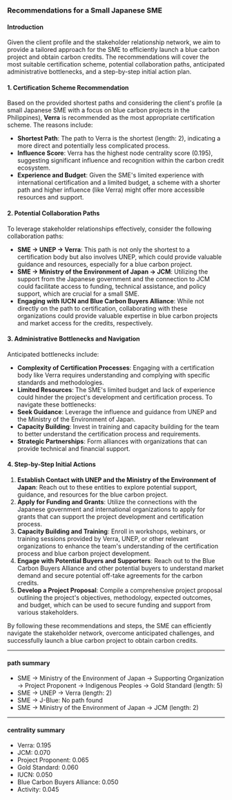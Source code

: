 ### Recommendations for a Small Japanese SME
#### Introduction
Given the client profile and the stakeholder relationship network, we aim to provide a tailored approach for the SME to efficiently launch a blue carbon project and obtain carbon credits. The recommendations will cover the most suitable certification scheme, potential collaboration paths, anticipated administrative bottlenecks, and a step-by-step initial action plan.

#### 1. Certification Scheme Recommendation
Based on the provided shortest paths and considering the client's profile (a small Japanese SME with a focus on blue carbon projects in the Philippines), **Verra** is recommended as the most appropriate certification scheme. The reasons include:
- **Shortest Path**: The path to Verra is the shortest (length: 2), indicating a more direct and potentially less complicated process.
- **Influence Score**: Verra has the highest node centrality score (0.195), suggesting significant influence and recognition within the carbon credit ecosystem.
- **Experience and Budget**: Given the SME's limited experience with international certification and a limited budget, a scheme with a shorter path and higher influence (like Verra) might offer more accessible resources and support.

#### 2. Potential Collaboration Paths
To leverage stakeholder relationships effectively, consider the following collaboration paths:
- **SME → UNEP → Verra**: This path is not only the shortest to a certification body but also involves UNEP, which could provide valuable guidance and resources, especially for a blue carbon project.
- **SME → Ministry of the Environment of Japan → JCM**: Utilizing the support from the Japanese government and the connection to JCM could facilitate access to funding, technical assistance, and policy support, which are crucial for a small SME.
- **Engaging with IUCN and Blue Carbon Buyers Alliance**: While not directly on the path to certification, collaborating with these organizations could provide valuable expertise in blue carbon projects and market access for the credits, respectively.

#### 3. Administrative Bottlenecks and Navigation
Anticipated bottlenecks include:
- **Complexity of Certification Processes**: Engaging with a certification body like Verra requires understanding and complying with specific standards and methodologies.
- **Limited Resources**: The SME's limited budget and lack of experience could hinder the project's development and certification process.
To navigate these bottlenecks:
- **Seek Guidance**: Leverage the influence and guidance from UNEP and the Ministry of the Environment of Japan.
- **Capacity Building**: Invest in training and capacity building for the team to better understand the certification process and requirements.
- **Strategic Partnerships**: Form alliances with organizations that can provide technical and financial support.

#### 4. Step-by-Step Initial Actions
1. **Establish Contact with UNEP and the Ministry of the Environment of Japan**: Reach out to these entities to explore potential support, guidance, and resources for the blue carbon project.
2. **Apply for Funding and Grants**: Utilize the connections with the Japanese government and international organizations to apply for grants that can support the project development and certification process.
3. **Capacity Building and Training**: Enroll in workshops, webinars, or training sessions provided by Verra, UNEP, or other relevant organizations to enhance the team's understanding of the certification process and blue carbon project development.
4. **Engage with Potential Buyers and Supporters**: Reach out to the Blue Carbon Buyers Alliance and other potential buyers to understand market demand and secure potential off-take agreements for the carbon credits.
5. **Develop a Project Proposal**: Compile a comprehensive project proposal outlining the project's objectives, methodology, expected outcomes, and budget, which can be used to secure funding and support from various stakeholders.

By following these recommendations and steps, the SME can efficiently navigate the stakeholder network, overcome anticipated challenges, and successfully launch a blue carbon project to obtain carbon credits.

---
#### path summary
- SME → Ministry of the Environment of Japan → Supporting Organization → Project Proponent → Indigenous Peoples → Gold Standard (length: 5)
- SME → UNEP → Verra (length: 2)
- SME → J-Blue: No path found
- SME → Ministry of the Environment of Japan → JCM (length: 2)

---
#### centrality summary
- Verra: 0.195
- JCM: 0.070
- Project Proponent: 0.065
- Gold Standard: 0.060
- IUCN: 0.050
- Blue Carbon Buyers Alliance: 0.050
- Activity: 0.045